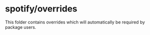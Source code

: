 # spotify/overrides

This folder contains overrides which will automatically be required by package users.
